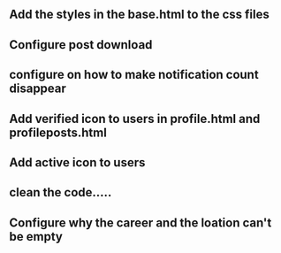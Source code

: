 ## Add the styles in the base.html to the css files
## Configure post download
## configure on how to make notification count disappear
## Add verified icon to users in profile.html and profileposts.html
## Add active icon to users
## clean the code.....
## Configure why the career and the loation can't be empty